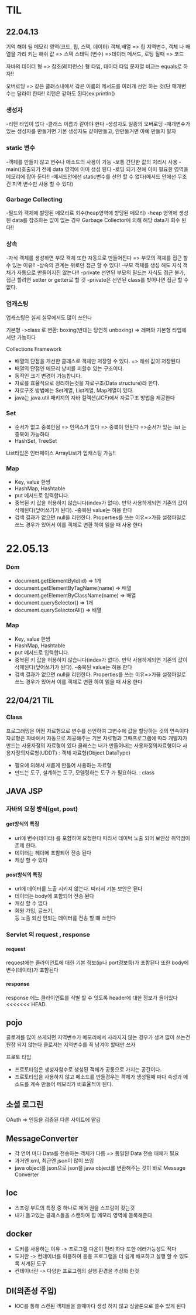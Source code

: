 # TIL

## 22.04.13

기억 해야 될 메모리 영역(코드, 힙, 스택, 데이터)
객체,배열 => 힙
지역변수, 객체 나 배열을 가리 키는 해쉬 값 => 스택
스태틱 (변수) =>데이터
메서드, 로딩 될때 => 코드

자바의 데이터 형 => 참조(레퍼런스) 형 타입, 데이터 타입
문자열 비교는 equals로 하자!!

오버로딩 => 같은 클래스내에서 갘은 이름의 메서드를 여러개 선언 하는 것(단 매개변수는 달라야 한다!!
리턴은 같아도 된다)ex:println()

### 생성자

-리턴 타입이 없다 -클래스 이름과 같아야 한다 -생성자도 일종의 오버로딩 -매개변수가 있는 생성자를 만들거면 기본 생성자도 같이만들고, 안만들거면 아예 만들지 말자

### static 변수

-객페를 만들지 않고 변수나 메소드의 사용이 가능 -보통 간단한 값의 처리시 사용
-main()호출되기 전에 data 영역에 이미 생성 된다 -로딩 되기 전에 이미 필요한 영역을 메모리에 잡아 둔다!! -메서드안에선 static변수를 선언 할 수 없다(메서드 안에선 무조건 지역 변수만 사용 할 수 있다)

### Garbage Collecting

-필드와 객체에 할당된 메모리르 회수(heap영역에 항당된 메모리)
-heap 영역에 생성된 data를 참조하는 값이 없는 경우 Garbage Collector에 의해 해당 data가 회수 된다!!

### 상속

-자식 객체를 생성하면 부모 객체 또한 자동으로 만들어진다 => 부모의 객체를 접근 할 수 있는 이유!! -상속의 관계는 위로만 접근 할 수 있다! -부모 객체를 생성 해도 자식 객채가 자동으로 만들어지진 않는다!!
-private 선언된 부모의 필드는 자식도 접근 불가, 접근 할려면 setter or getter로 할 것
-private은 선언된 class를 벗어나면 접근 할 수 없다.

### 업캐스팅

업캐스팅은 실제 실무에서도 많이 쓰인다

기본형 ->class 로 변환: boxing(반대는 당연히 unboxing) => 레퍼와 기본형 타입에서만 가능하다

Collections Framework

- 배열의 단점을 개선한 클래스로 객체만 저장할 수 있다. => 해쉬 값이 저장된다
- 배열의 단점인 메모리 낭비를 피할수 있는 구조이다.
- 동적인 크기 변경이 가능합니다.
- 자료를 효율적으로 정리하는것을 자료구조(Data structure)라 한다.
- 자료구조 방법에는 Set계열, List계열, Map계열이 있다.
- java는 java.util 패키지의 자바 컬렉션(JCF)에서 자료구조 방법을 제공한다

### Set

- 순서가 없고 중복안됨 => 인덱스가 없다 => 중복이 안된다 =>순서가 있는 list 는 중복이 가능하다
- HashSet, TreeSet

List타입은 인터페이스 ArrayList가 업캐스팅 가능!!

### Map 
   - Key, value 한쌍 
   - HashMap, Hashtable  
   - put 메서드로 입력합니다. 
   - 중복된 키 값을 허용하지 않습니다(index가 없다). 
	만약 사용하게되면 기존의 값이 삭제된다(덮어쓰기가 된다).
      -중복된 value는 허용 한다 
   - 검색 결과가 없으면 null을 리턴한다. 
Properties를 쓰는 이유=>가끔 설정파일로 쓰느 경우가 있어서 이를 객체로 변환 하여 읽을 때 사용 한다

# 22.05.13
### Dom 
- document.getElementById(id) => 1개
- document.getElementByTagName(name) => 배열
- document.getElementByClassName(name) => 배열
- document.querySelector() => 1개
- document.querySelectorAll() => 배열
### Map

- Key, value 한쌍
- HashMap, Hashtable
- put 메서드로 입력합니다.
- 중복된 키 값을 허용하지 않습니다(index가 없다).
  만약 사용하게되면 기존의 값이 삭제된다(덮어쓰기가 된다). -중복된 value는 허용 한다
- 검색 결과가 없으면 null을 리턴한다.
  Properties를 쓰는 이유=>가끔 설정파일로 쓰느 경우가 있어서 이를 객체로 변환 하여 읽을 때 사용 한다

## 22/04/21 TIL

### Class

프로그래밍은 어떤 자료형으로 변수를 선언하여 그변수에 값을 할당하는 것의 연속이다
자료형은 자바에서 자동으로 제공해주는 기본 자료형과 그때프로그램에 따라 개발자가 만드는 사용자정의 자료형이 있다
클래스는 내가 만들어내는 사용자정의자료형이다
사용자정의자료형(UDDT) : 객체 자료형(Object DataType)

- 필요에 의해서 새롭게 만들어 사용하는 자료형
- 만드는 도구, 설계하는 도구, 모델링하는 도구 가 필요하다. : class

## JAVA JSP
### 자바의 요청 방식(get, post)
#### get방식의 특징
- url에 변수(데이터) 를 포함하여 요청한다 따라서 데이턱 노출 되어 보안상 취약점이 존제 한다.
- 데이터는 헤더에 포함되어 전송 된다
- 캐싱 할 수 있다
#### post방식의 특징
- url에 데이터를 노출 시키지 않는다. 따라서 기본 보안은 된다
- 데이터는 body에 포함되어 전송 된다
- 캐싱 할 수 없다
- 회원 가입, 글쓰기, <form>등 노출 되선 안되는 데이터를 전송 할 떄 쓰인다
### Servlet 의 request , response
#### request 
request에는 클라이언트에 대한 기본 정보(ip나 port정보등)가 포함된다
또한 body에 변수(데이터)가 포함된다
#### response
response 에느 클라이언트를 식별 할 수 잇도록 header에 대한 정보가 들어있다
<<<<<<< HEAD

## pojo





클로져를 많이 쓰게되면 지역변수가 메모리에서 사라지지 않는 경우가 생겨 많이 쓰는건 둰장 되지 않는다
클로져는 지역변수를 꼭 남겨야 할때만 쓰자

프로토 타입
- 프로토타입은 생성자함수로 생성된 객체가 공통으로 가지는 공간이다.
- 프로토타입을 사용하지 않고 메소드를 만들경우는 객체가 생성될때 마다
  속성과 메소드를 계속 만들어 메모리가 비효율적이 된다.

## 소셜 로그린

OAuth => 인등을 검증된 다른 사이트에 맡김



## MessageConverter

- 각 언어 마다 Data를 전송하는 객체가 다름 => 통일된 Data 전송 매체가 필요
- 과거엔 xml, 최근엔 json이 많이 쓰임
- java object를 json으로 json을 java object롤 변환해주는 것이 바로 Message Converter

 

## Ioc

- 스프링 부트의 특징 중 하나로 제어 권을 스프링이 갖는것
- 내가 들고있는 클래스들을 스캔하여 힙 메모리 영역에 등록해준다

## docker

- 도커를 사용하는 이유 -> 프로그램 다운이 편리 하다 또한 에러가능성도 적다
- 도커란 -> 컨테이너를 이용하여 응용 프로그램을 더 쉽게 배포하고 실행 할 수 있도록 서계된 도구
- 컨테이너란 -> 다양한 프로그램의 실행 환경을 추상화 한것

## DI(의존성 주입)

- IOC를 통해 스캔된 객체들을 쓸때마다 생성 하지 않고 싱글톤으로 쓸수 있게 된다

